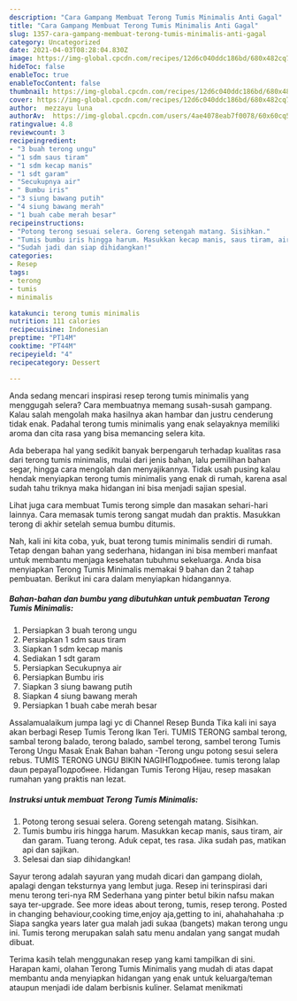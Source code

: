 ```yaml
---
description: "Cara Gampang Membuat Terong Tumis Minimalis Anti Gagal"
title: "Cara Gampang Membuat Terong Tumis Minimalis Anti Gagal"
slug: 1357-cara-gampang-membuat-terong-tumis-minimalis-anti-gagal
category: Uncategorized
date: 2021-04-03T08:28:04.830Z
image: https://img-global.cpcdn.com/recipes/12d6c040ddc186bd/680x482cq70/terong-tumis-minimalis-foto-resep-utama.jpg
hideToc: false
enableToc: true
enableTocContent: false
thumbnail: https://img-global.cpcdn.com/recipes/12d6c040ddc186bd/680x482cq70/terong-tumis-minimalis-foto-resep-utama.jpg
cover: https://img-global.cpcdn.com/recipes/12d6c040ddc186bd/680x482cq70/terong-tumis-minimalis-foto-resep-utama.jpg
author:  mezzayu luna
authorAv:  https://img-global.cpcdn.com/users/4ae4078eab7f0078/60x60cq50/avatar.jpg
ratingvalue: 4.8
reviewcount: 3
recipeingredient:
- "3 buah terong ungu"
- "1 sdm saus tiram"
- "1 sdm kecap manis"
- "1 sdt garam"
- "Secukupnya air"
- " Bumbu iris"
- "3 siung bawang putih"
- "4 siung bawang merah"
- "1 buah cabe merah besar"
recipeinstructions:
- "Potong terong sesuai selera. Goreng setengah matang. Sisihkan."
- "Tumis bumbu iris hingga harum. Masukkan kecap manis, saus tiram, air dan garam. Tuang terong. Aduk cepat, tes rasa. Jika sudah pas, matikan api dan sajikan."
- "Sudah jadi dan siap dihidangkan!"
categories:
- Resep
tags:
- terong
- tumis
- minimalis

katakunci: terong tumis minimalis 
nutrition: 111 calories
recipecuisine: Indonesian
preptime: "PT14M"
cooktime: "PT44M"
recipeyield: "4"
recipecategory: Dessert

---
```



Anda sedang mencari inspirasi resep terong tumis minimalis yang menggugah selera? Cara membuatnya memang susah-susah gampang. Kalau salah mengolah maka hasilnya akan hambar dan justru cenderung tidak enak. Padahal terong tumis minimalis yang enak selayaknya memiliki aroma dan cita rasa yang bisa memancing selera kita.


Ada beberapa hal yang sedikit banyak berpengaruh terhadap kualitas rasa dari terong tumis minimalis, mulai dari jenis bahan, lalu pemilihan bahan segar, hingga cara mengolah dan menyajikannya. Tidak usah pusing kalau hendak menyiapkan terong tumis minimalis yang enak di rumah, karena asal sudah tahu triknya maka hidangan ini bisa menjadi sajian spesial.

Lihat juga cara membuat Tumis terong simple dan masakan sehari-hari lainnya. Cara memasak tumis terong sangat mudah dan praktis. Masukkan terong di akhir setelah semua bumbu ditumis.


Nah, kali ini kita coba, yuk, buat terong tumis minimalis sendiri di rumah. Tetap dengan bahan yang sederhana, hidangan ini bisa memberi manfaat untuk membantu menjaga kesehatan tubuhmu sekeluarga. Anda bisa menyiapkan Terong Tumis Minimalis memakai 9 bahan dan 2 tahap pembuatan. Berikut ini cara dalam menyiapkan hidangannya.

<!--inarticleads1-->

##### Bahan-bahan dan bumbu yang dibutuhkan untuk pembuatan Terong Tumis Minimalis:

1. Persiapkan 3 buah terong ungu
1. Persiapkan 1 sdm saus tiram
1. Siapkan 1 sdm kecap manis
1. Sediakan 1 sdt garam
1. Persiapkan Secukupnya air
1. Persiapkan  Bumbu iris
1. Siapkan 3 siung bawang putih
1. Siapkan 4 siung bawang merah
1. Persiapkan 1 buah cabe merah besar


Assalamualaikum jumpa lagi yc di Channel Resep Bunda Tika kali ini saya akan berbagi Resep Tumis Terong Ikan Teri. TUMIS TERONG sambal terong, sambal terong balado, terong balado, sambel terong, sambel terong Tumis Terong Ungu Masak Enak Bahan bahan -Terong ungu potong sesui selera rebus. TUMIS TERONG UNGU BIKIN NAGIHПодробнее. tumis terong lalap daun pepayaПодробнее. Hidangan Tumis Terong Hijau, resep masakan rumahan yang praktis nan lezat. 

<!--inarticleads2-->

##### Instruksi untuk membuat Terong Tumis Minimalis:

1. Potong terong sesuai selera. Goreng setengah matang. Sisihkan.
1. Tumis bumbu iris hingga harum. Masukkan kecap manis, saus tiram, air dan garam. Tuang terong. Aduk cepat, tes rasa. Jika sudah pas, matikan api dan sajikan.
1. Selesai dan siap dihidangkan!

Sayur terong adalah sayuran yang mudah dicari dan gampang diolah, apalagi dengan teksturnya yang lembut juga. Resep ini terinspirasi dari menu terong teri-nya RM Sederhana yang pinter betul bikin nafsu makan saya ter-upgrade. See more ideas about terong, tumis, resep terong. Posted in changing behaviour,cooking time,enjoy aja,getting to ini, ahahahahaha :p Siapa sangka years later gua malah jadi sukaa (bangets) makan terong ungu ini. Tumis terong merupakan salah satu menu andalan yang sangat mudah dibuat. 

Terima kasih telah menggunakan resep yang kami tampilkan di sini. Harapan kami, olahan Terong Tumis Minimalis yang mudah di atas dapat membantu anda menyiapkan hidangan yang enak untuk keluarga/teman ataupun menjadi ide dalam berbisnis kuliner. Selamat menikmati
